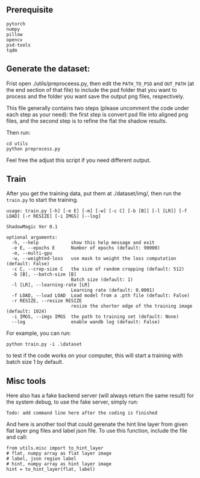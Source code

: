 ## Prerequisite

```
pytorch
numpy
pillow
opencv
psd-tools
tqdm
```

## Generate the dataset:

Frist open ./utils/preproceess.py, then edit the `PATH_TO_PSD` and `OUT_PATH` (at the end section of that file) to include the psd folder that 
you want to process and the folder you want save the output png files, respectively. 

This file generally contains two steps (please uncomment the code under each step as your need):
the first step is convert psd file into aligned png files, and the second step is to refine the flat the shadow results. 

Then run:
```
cd utils
python preprocess.py
```
Feel free the adjust this script if you need different output.

## Train
After you get the training data, put them at ./dataset/img/, then run the `train.py` to start the training. 

```
usage: train.py [-h] [-e E] [-m] [-w] [-c C] [-b [B]] [-l [LR]] [-f LOAD] [-r RESIZE] [-i IMGS] [--log]

ShadowMagic Ver 0.1

optional arguments:
  -h, --help            show this help message and exit
  -e E, --epochs E      Number of epochs (default: 90000)
  -m, --multi-gpu
  -w, --weighted-loss   use mask to weight the loss computation (default: False)
  -c C, --crop-size C   the size of random cropping (default: 512)
  -b [B], --batch-size [B]
                        Batch size (default: 1)
  -l [LR], --learning-rate [LR]
                        Learning rate (default: 0.0001)
  -f LOAD, --load LOAD  Load model from a .pth file (default: False)
  -r RESIZE, --resize RESIZE
                        resize the shorter edge of the training image (default: 1024)
  -i IMGS, --imgs IMGS  the path to training set (default: None)
  --log                 enable wandb log (default: False)
```

For example, you can run:
```
python train.py -i .\dataset
```
to test if the code works on your computer, this will start a training with batch size 1 by default.

## Misc tools
Here also has a fake backend server (will always return the same result) for the system debug, to use the fake server, simply run:
```
Todo: add command line here after the coding is finished
```
And here is another tool that could gerenate the hint line layer from given flat layer png files and label json file. To use this function, include the file and call:
```
from utils.misc import to_hint_layer
# flat, numpy array as flat layer image
# label, json region label 
# hint, numpy array as hint layer image
hint = to_hint_layer(flat, label)
```
